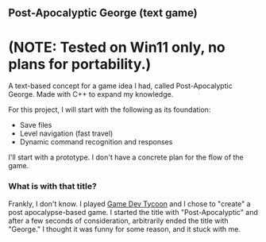 ## Post-Apocalyptic George (text game)
# (NOTE: Tested on Win11 only, no plans for portability.)

A text-based concept for a game idea I had, called Post-Apocalyptic George. Made with C++ to expand my knowledge.

For this project, I will start with the following as its foundation:
  - Save files
  - Level navigation (fast travel)
  - Dynamic command recognition and responses

I'll start with a prototype. I don't have a concrete plan for the flow of the game.

### What is with that title?
Frankly, I don't know. I played [Game Dev Tycoon](https://www.greenheartgames.com/app/game-dev-tycoon/) and I chose to "create" a post apocalypse-based game. I started the title with "Post-Apocalyptic" and after a few seconds of consideration, arbitrarily ended the title with "George." I thought it was funny for some reason, and it stuck with me.
